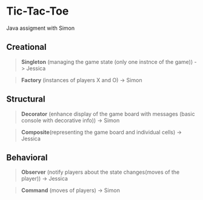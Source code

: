 # Tic-Tac-Toe
Java assigment with Simon

## Creational
> **Singleton** (managing the game state (only one instnce of the game)) -> Jessica

> **Factory** (instances of players X and O) -> Simon

## Structural
> **Decorator** (enhance display of the game board with messages (basic console with decorative info)) -> Simon

>**Composite**(representing the game board and individual cells) -> Jessica

## Behavioral
>**Observer** (notify players about the state changes(moves of the player)) -> Jessica

>**Command** (moves of players) -> Simon